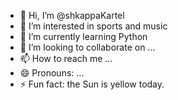 - 👋 Hi, I’m @shkappaKartel
- 👀 I’m interested in sports and music
- 🌱 I’m currently learning Python
- 💞️ I’m looking to collaborate on ...
- 📫 How to reach me ...
- 😄 Pronouns: ...
- ⚡ Fun fact: the Sun is yellow today.

<!---
shkappaKartel/shkappaKartel is a ✨ special ✨ repository because its `README.md` (this file) appears on your GitHub profile.
You can click the Preview link to take a look at your changes.
--->
